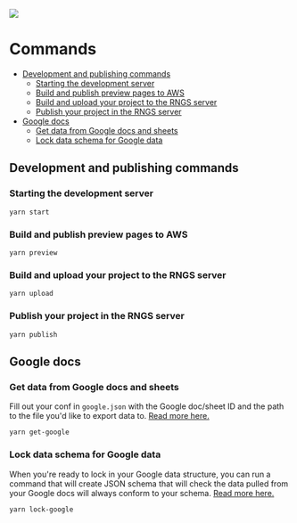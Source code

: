 ![](https://graphics.thomsonreuters.com/style-assets/images/logos/reuters-graphics-logo/svg/graphics-logo-color-dark.svg)

# Commands

- [Development and publishing commands](#development-and-publishing-commands)
  - [Starting the development server](#starting-the-development-server)
  - [Build and publish preview pages to AWS](#build-and-publish-preview-pages-to-aws)
  - [Build and upload your project to the RNGS server](#build-and-upload-your-project-to-the-rngs-server)
  - [Publish your project in the RNGS server](#publish-your-project-in-the-rngs-server)
- [Google docs](#google-docs)
  - [Get data from Google docs and sheets](#get-data-from-google-docs-and-sheets)
  - [Lock data schema for Google data](#lock-data-schema-for-google-data)

## Development and publishing commands

### Starting the development server

```
yarn start
```

### Build and publish preview pages to AWS

```
yarn preview
```

### Build and upload your project to the RNGS server

```
yarn upload
```

### Publish your project in the RNGS server

```
yarn publish
```

## Google docs

### Get data from Google docs and sheets

Fill out your conf in `google.json` with the Google doc/sheet ID and the path to the file you'd like to export data to. [Read more here.](https://github.com/reuters-graphics/graphics-bin/blob/master/docs/get-google-docs.md#conf)

```
yarn get-google
```

### Lock data schema for Google data

When you're ready to lock in your Google data structure, you can run a command that will create JSON schema that will check the data pulled from your Google docs will always conform to your schema. [Read more here.](https://github.com/reuters-graphics/graphics-bin/blob/master/docs/lock-google-docs.md#lock-google-docs)

```
yarn lock-google
```
